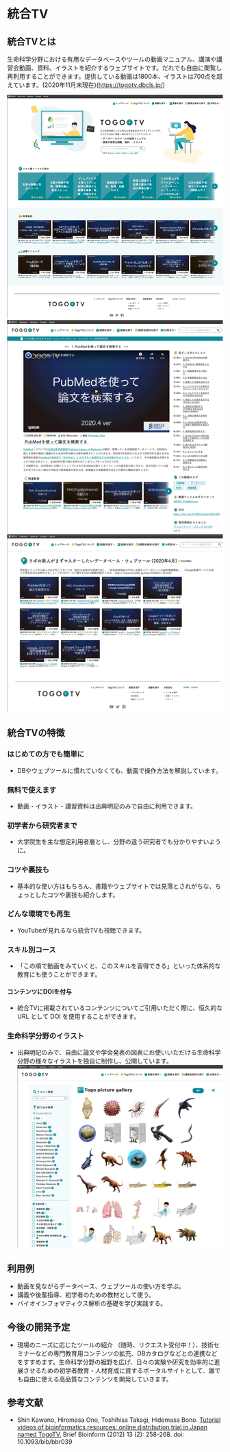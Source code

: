 # 統合TV
## 統合TVとは

生命科学分野における有用なデータベースやツールの動画マニュアル、講演や講習会動画、資料、イラストを紹介するウェブサイトです。だれでも自由に閲覧し再利用することができます。提供している動画は1800本、イラストは700点を超えています。(2020年11月末現在)(https://togotv.dbcls.jp/)

![Fig-1](https://raw.githubusercontent.com/dbcls/website/master/services/images/DBCLSservices_TogoTV_jp_fig-1_20201117.png)  
![Fig-2](https://raw.githubusercontent.com/dbcls/website/master/services/images/DBCLSservices_TogoTV_jp_fig-2_20201117.png)
![Fig-3](https://raw.githubusercontent.com/dbcls/website/master/services/images/DBCLSservices_TogoTV_jp_fig-3_20201117.png)

## 統合TVの特徴
### はじめての方でも簡単に
- DBやウェブツールに慣れていなくても、動画で操作方法を解説しています。

### 無料で使えます
- 動画・イラスト・講習資料は出典明記のみで自由に利用できます。

### 初学者から研究者まで
- 大学院生を主な想定利用者層とし、分野の違う研究者でも分かりやすいように。

### コツや裏技も
- 基本的な使い方はもちろん、書籍やウェブサイトでは見落とされがちな、ちょっとしたコツや裏技も紹介します。

### どんな環境でも再生
- YouTubeが見れるなら統合TVも視聴できます。

### スキル別コース
- 「この順で動画をみていくと、このスキルを習得できる」といった体系的な教育にも使うことができます。

#### コンテンツにDOIを付与
-  統合TVに掲載されているコンテンツについてご引用いただく際に、恒久的な URL として DOI を使用することができます。

### 生命科学分野のイラスト
- 出典明記のみで、自由に論文や学会発表の図表にお使いいただける生命科学分野の様々なイラストを独自に制作し、公開しています。
![Fig-4](https://raw.githubusercontent.com/dbcls/website/master/services/images/DBCLSservices_TogoTV_jp_fig-4_20201117.png)


## 利用例
- 動画を見ながらデータベース、ウェブツールの使い方を学ぶ。
- 講義や後輩指導、初学者のための教材として使う。
- バイオインフォマティクス解析の基礎を学び実践する。

## 今後の開発予定

- 現場のニーズに応じたツールの紹介 （随時、リクエスト受付中！）、技術セミナーなどの専門教育用コンテンツの拡充、DBカタログなどとの連携などをすすめます。生命科学分野の裾野を広げ、日々の実験や研究を効率的に進展させるための初学者教育・人材育成に資するポータルサイトとして、誰でも自由に使える高品質なコンテンツを開発していきます。



## 参考文献
- Shin Kawano, Hiromasa Ono, Toshihisa Takagi, Hidemasa Bono. [Tutorial videos of bioinformatics resources: online distribution trial in Japan named TogoTV.](http://bib.oxfordjournals.org/content/13/2/258.full "Tutorial videos of bioinformatics resources: online distribution trial in Japan named TogoTV") Brief Bioinform (2012) 13 (2): 258-268. doi: 10.1093/bib/bbr039

